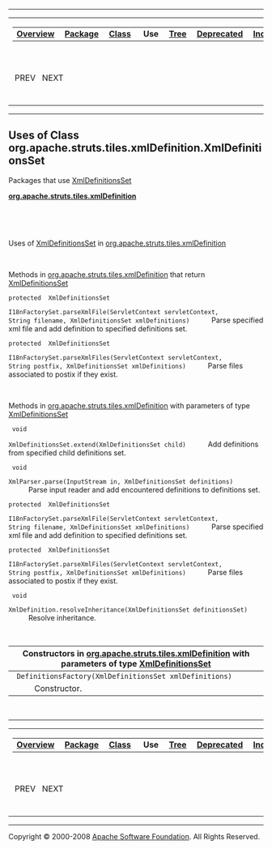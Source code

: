------------------------------------------------------------------------

<span id="navbar_top"></span> [](#skip-navbar_top "Skip navigation links")

<table>
<colgroup>
<col width="50%" />
<col width="50%" />
</colgroup>
<tbody>
<tr class="odd">
<td align="left"><span id="navbar_top_firstrow"></span>
<table>
<tbody>
<tr class="odd">
<td align="left"><a href="../../../../../../overview-summary.html.md"><strong>Overview</strong></a> </td>
<td align="left"><a href="../package-summary.html.md"><strong>Package</strong></a> </td>
<td align="left"><a href="../../../../../../org/apache/struts/tiles/xmlDefinition/XmlDefinitionsSet.html.md" title="class in org.apache.struts.tiles.xmlDefinition"><strong>Class</strong></a> </td>
<td align="left"> <strong>Use</strong> </td>
<td align="left"><a href="../package-tree.html.md"><strong>Tree</strong></a> </td>
<td align="left"><a href="../../../../../../deprecated-list.html.md"><strong>Deprecated</strong></a> </td>
<td align="left"><a href="../../../../../../index-all.html.md"><strong>Index</strong></a> </td>
<td align="left"><a href="../../../../../../help-doc.html.md"><strong>Help</strong></a> </td>
</tr>
</tbody>
</table></td>
<td align="left"></td>
</tr>
<tr class="even">
<td align="left"> PREV   NEXT</td>
<td align="left"><a href="../../../../../../index.html.md?org/apache/struts/tiles/xmlDefinition//class-useXmlDefinitionsSet.html"><strong>FRAMES</strong></a>    <a href="XmlDefinitionsSet.html"><strong>NO FRAMES</strong></a>    
<a href="../../../../../../allclasses-noframe.html.md"><strong>All Classes</strong></a></td>
</tr>
</tbody>
</table>

<span id="skip-navbar_top"></span>

------------------------------------------------------------------------

**Uses of Class
 org.apache.struts.tiles.xmlDefinition.XmlDefinitionsSet**
----------------------------------------------------------

Packages that use [XmlDefinitionsSet](../../../../../../org/apache/struts/tiles/xmlDefinition/XmlDefinitionsSet.html.md "class in org.apache.struts.tiles.xmlDefinition")

[**org.apache.struts.tiles.xmlDefinition**](#org.apache.struts.tiles.xmlDefinition)

  

 

<span id="org.apache.struts.tiles.xmlDefinition"></span>

Uses of [XmlDefinitionsSet](../../../../../../org/apache/struts/tiles/xmlDefinition/XmlDefinitionsSet.html.md "class in org.apache.struts.tiles.xmlDefinition") in [org.apache.struts.tiles.xmlDefinition](../../../../../../org/apache/struts/tiles/xmlDefinition/package-summary.html)

 

Methods in [org.apache.struts.tiles.xmlDefinition](../../../../../../org/apache/struts/tiles/xmlDefinition/package-summary.html.md) that return [XmlDefinitionsSet](../../../../../../org/apache/struts/tiles/xmlDefinition/XmlDefinitionsSet.html "class in org.apache.struts.tiles.xmlDefinition")

`protected  XmlDefinitionsSet`

`I18nFactorySet.parseXmlFile(ServletContext servletContext, String filename, XmlDefinitionsSet xmlDefinitions)`
           Parse specified xml file and add definition to specified definitions set.

`protected  XmlDefinitionsSet`

`I18nFactorySet.parseXmlFiles(ServletContext servletContext, String postfix, XmlDefinitionsSet xmlDefinitions)`
           Parse files associated to postix if they exist.

 

Methods in [org.apache.struts.tiles.xmlDefinition](../../../../../../org/apache/struts/tiles/xmlDefinition/package-summary.html.md) with parameters of type [XmlDefinitionsSet](../../../../../../org/apache/struts/tiles/xmlDefinition/XmlDefinitionsSet.html "class in org.apache.struts.tiles.xmlDefinition")

` void`

`XmlDefinitionsSet.extend(XmlDefinitionsSet child)`
           Add definitions from specified child definitions set.

` void`

`XmlParser.parse(InputStream in, XmlDefinitionsSet definitions)`
           Parse input reader and add encountered definitions to definitions set.

`protected  XmlDefinitionsSet`

`I18nFactorySet.parseXmlFile(ServletContext servletContext, String filename, XmlDefinitionsSet xmlDefinitions)`
           Parse specified xml file and add definition to specified definitions set.

`protected  XmlDefinitionsSet`

`I18nFactorySet.parseXmlFiles(ServletContext servletContext, String postfix, XmlDefinitionsSet xmlDefinitions)`
           Parse files associated to postix if they exist.

` void`

`XmlDefinition.resolveInheritance(XmlDefinitionsSet definitionsSet)`
           Resolve inheritance.

 

| Constructors in [org.apache.struts.tiles.xmlDefinition](../../../../../../org/apache/struts/tiles/xmlDefinition/package-summary.html.md) with parameters of type [XmlDefinitionsSet](../../../../../../org/apache/struts/tiles/xmlDefinition/XmlDefinitionsSet.html "class in org.apache.struts.tiles.xmlDefinition") |
|--------------------------------------------------------------------------------------------------------------------------------------------------------------------------------------------------------------------------------------------------------------------------------------------------------------------|
| ` DefinitionsFactory(XmlDefinitionsSet xmlDefinitions)`                                                                                                                                                                                                                                                            
            Constructor.                                                                                                                                                                                                                                                                                             |

 

------------------------------------------------------------------------

<span id="navbar_bottom"></span> [](#skip-navbar_bottom "Skip navigation links")

<table>
<colgroup>
<col width="50%" />
<col width="50%" />
</colgroup>
<tbody>
<tr class="odd">
<td align="left"><span id="navbar_bottom_firstrow"></span>
<table>
<tbody>
<tr class="odd">
<td align="left"><a href="../../../../../../overview-summary.html.md"><strong>Overview</strong></a> </td>
<td align="left"><a href="../package-summary.html.md"><strong>Package</strong></a> </td>
<td align="left"><a href="../../../../../../org/apache/struts/tiles/xmlDefinition/XmlDefinitionsSet.html.md" title="class in org.apache.struts.tiles.xmlDefinition"><strong>Class</strong></a> </td>
<td align="left"> <strong>Use</strong> </td>
<td align="left"><a href="../package-tree.html.md"><strong>Tree</strong></a> </td>
<td align="left"><a href="../../../../../../deprecated-list.html.md"><strong>Deprecated</strong></a> </td>
<td align="left"><a href="../../../../../../index-all.html.md"><strong>Index</strong></a> </td>
<td align="left"><a href="../../../../../../help-doc.html.md"><strong>Help</strong></a> </td>
</tr>
</tbody>
</table></td>
<td align="left"></td>
</tr>
<tr class="even">
<td align="left"> PREV   NEXT</td>
<td align="left"><a href="../../../../../../index.html.md?org/apache/struts/tiles/xmlDefinition//class-useXmlDefinitionsSet.html"><strong>FRAMES</strong></a>    <a href="XmlDefinitionsSet.html"><strong>NO FRAMES</strong></a>    
<a href="../../../../../../allclasses-noframe.html.md"><strong>All Classes</strong></a></td>
</tr>
</tbody>
</table>

<span id="skip-navbar_bottom"></span>

------------------------------------------------------------------------

Copyright © 2000-2008 [Apache Software Foundation](http://www.apache.org/). All Rights Reserved.
